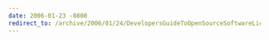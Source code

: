 ```yaml
---
date: 2006-01-23 -0800
redirect_to: /archive/2006/01/24/DevelopersGuideToOpenSourceSoftwareLicensing.aspx/
---
```

